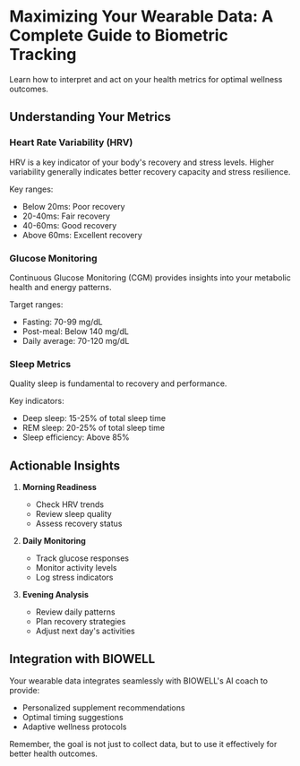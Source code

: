 # Maximizing Your Wearable Data: A Complete Guide to Biometric Tracking

Learn how to interpret and act on your health metrics for optimal wellness outcomes.

## Understanding Your Metrics

### Heart Rate Variability (HRV)
HRV is a key indicator of your body's recovery and stress levels. Higher variability generally indicates better recovery capacity and stress resilience.

Key ranges:
- Below 20ms: Poor recovery
- 20-40ms: Fair recovery
- 40-60ms: Good recovery
- Above 60ms: Excellent recovery

### Glucose Monitoring
Continuous Glucose Monitoring (CGM) provides insights into your metabolic health and energy patterns.

Target ranges:
- Fasting: 70-99 mg/dL
- Post-meal: Below 140 mg/dL
- Daily average: 70-120 mg/dL

### Sleep Metrics
Quality sleep is fundamental to recovery and performance.

Key indicators:
- Deep sleep: 15-25% of total sleep time
- REM sleep: 20-25% of total sleep time
- Sleep efficiency: Above 85%

## Actionable Insights

1. **Morning Readiness**
   - Check HRV trends
   - Review sleep quality
   - Assess recovery status

2. **Daily Monitoring**
   - Track glucose responses
   - Monitor activity levels
   - Log stress indicators

3. **Evening Analysis**
   - Review daily patterns
   - Plan recovery strategies
   - Adjust next day's activities

## Integration with BIOWELL

Your wearable data integrates seamlessly with BIOWELL's AI coach to provide:
- Personalized supplement recommendations
- Optimal timing suggestions
- Adaptive wellness protocols

Remember, the goal is not just to collect data, but to use it effectively for better health outcomes.